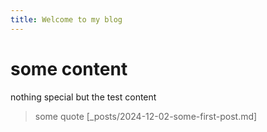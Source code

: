 ```yaml
---
title: Welcome to my blog
---
```


# some content
nothing special but the test content
> some quote
[_posts/2024-12-02-some-first-post.md]
